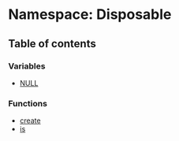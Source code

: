 # Namespace: Disposable

## Table of contents

### Variables

* [NULL](/auto-docs/editor/variables/Disposable.NULL.md)

### Functions

* [create](/auto-docs/editor/functions/Disposable.create.md)
* [is](/auto-docs/editor/functions/Disposable.is.md)
